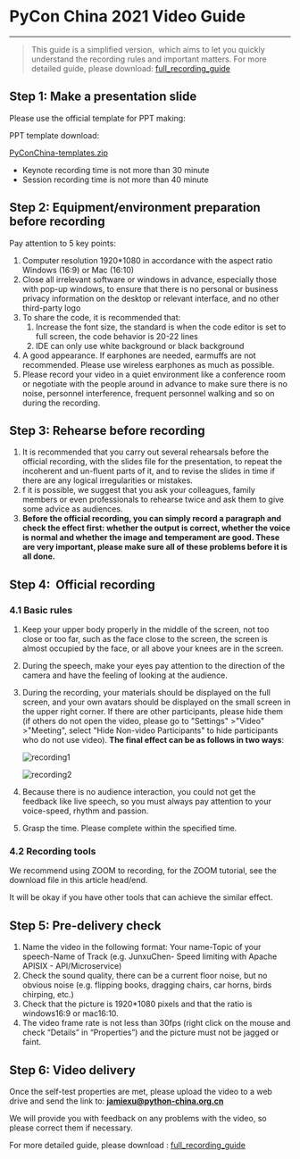 # PyCon China 2021 Video Guide

---

>This guide is a simplified version,  which aims to let you quickly understand the recording rules and important matters. For more detailed guide, please download: [full_recording_guide](/2021/assets/pycon_guide_full_en.pdf)

## Step 1: Make a presentation slide

Please use the official template for PPT making:

PPT template download:

<a href="/2021/assets/PyConChina-templates.zip" download>PyConChina-templates.zip</a>

- Keynote recording time is not more than 30 minute
- Session recording time is not more than 40 minute

## Step 2: Equipment/environment preparation before recording

Pay attention to 5 key points:

1. Computer resolution 1920\*1080 in accordance with the aspect ratio Windows (16:9) or Mac (16:10)
2. Close all irrelevant software or windows in advance, especially those with pop-up windows, to ensure that there is no personal or business privacy information on the desktop or relevant interface, and no other third-party logo
3. To share the code, it is recommended that:
   1. Increase the font size, the standard is when the code editor is set to full screen, the code behavior is 20-22 lines
   2. IDE can only use white background or black background
4. A good appearance. If earphones are needed, earmuffs are not recommended. Please use wireless earphones as much as possible.
5. Please record your video in a quiet environment like a conference room or negotiate with the people around in advance to make sure there is no noise, personnel interference, frequent personnel walking and so on during the recording.

## Step 3: Rehearse before recording

1. It is recommended that you carry out several rehearsals before the official recording, with the slides file for the presentation, to repeat the incoherent and un-fluent parts of it, and to revise the slides in time if there are any logical irregularities or mistakes.
2. f it is possible, we suggest that you ask your colleagues, family members or even professionals to rehearse twice and ask them to give some advice as audiences.
3. **Before the official recording, you can simply record a paragraph and check the effect first: whether the output is correct, whether the voice is normal and whether the image and temperament are good. These are very important, please make sure all of these problems before it is all done.**

## Step 4:  Official recording

### 4.1 Basic rules

1. Keep your upper body properly in the middle of the screen, not too close or too far, such as the face close to the screen, the screen is almost occupied by the face, or all above your knees are in the screen.
2. During the speech, make your eyes pay attention to the direction of the camera and have the feeling of looking at the audience.
3. During the recording, your materials should be displayed on the full screen, and your own avatars should be displayed on the small screen in the upper right corner. If there are other participants, please hide them (if others do not open the video, please go to "Settings" >"Video" >"Meeting", select "Hide Non-video Participants" to hide participants who do not use video). **The final effect can be as follows in two ways**:

   ![recording1](/2021/assets/images/pybg1.jpg)

   ![recording2](/2021/assets/images/pybg2.png)

4. Because there is no audience interaction, you could not get the feedback like live speech, so you must always pay attention to your voice-speed, rhythm and passion.
5. Grasp the time. Please complete within the specified time.

### 4.2 Recording tools

We recommend using ZOOM to recording, for the ZOOM tutorial, see the download file in this article head/end.

It will be okay if you have other tools that can achieve the similar effect.

## Step 5: Pre-delivery check

1. Name the video in the following format: Your name-Topic of your speech-Name of Track (e.g. JunxuChen- Speed limiting with Apache APISIX - API/Microservice)
2. Check the sound quality, there can be a current floor noise, but no obvious noise (e.g. flipping books, dragging chairs, car horns, birds chirping, etc.)
3. Check that the picture is 1920\*1080 pixels and that the ratio is windows16:9 or mac16:10.
4. The video frame rate is not less than 30fps (right click on the mouse and check “Details” in “Properties”) and the picture must not be jagged or faint.

## Step 6: Video delivery

Once the self-test properties are met, please upload the video to a web drive and send the link to: **jamiexu@python-china.org.cn**

We will provide you with feedback on any problems with the video, so please correct them if necessary.

For more detailed guide, please download : [full_recording_guide](/2021/assets/pycon_guide_full_en.pdf)

